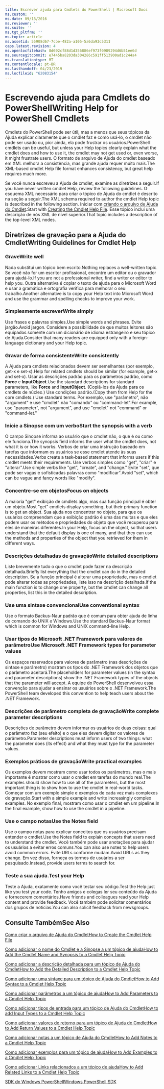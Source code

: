 ```yaml
---
title: Escrever ajuda para Cmdlets do PowerShell | Microsoft Docs
ms.custom: ''
ms.date: 09/13/2016
ms.reviewer: ''
ms.suite: ''
ms.tgt_pltfrm: ''
ms.topic: article
ms.assetid: 55908d67-7cbe-482a-a105-5a6da93c5311
caps.latest.revision: 4
ms.openlocfilehash: 8d692cf88d1d356886ef973f0989294d6b51ee6d
ms.sourcegitcommit: e7445ba8203da304286c591ff513900ad1c244a4
ms.translationtype: MT
ms.contentlocale: pt-BR
ms.lasthandoff: 04/23/2019
ms.locfileid: "62083154"
---
```

# <a name="writing-help-for-powershell-cmdlets"></a><span data-ttu-id="323bf-102">Escrevendo ajuda para Cmdlets do PowerShell</span><span class="sxs-lookup"><span data-stu-id="323bf-102">Writing Help for PowerShell Cmdlets</span></span>

<span data-ttu-id="323bf-103">Cmdlets do PowerShell pode ser útil, mas a menos que seus tópicos da Ajuda explicar claramente que o cmdlet faz e como usá-lo, o cmdlet não pode ser usado ou, pior ainda, ela pode frustrar os usuários.</span><span class="sxs-lookup"><span data-stu-id="323bf-103">PowerShell cmdlets can be useful, but unless your Help topics clearly explain what the cmdlet does and how to use it, the cmdlet may not get used or, even worse, it might frustrate users.</span></span>
<span data-ttu-id="323bf-104">O formato de arquivo de Ajuda do cmdlet baseado em XML melhora a consistência, mas grande ajuda requer muito mais.</span><span class="sxs-lookup"><span data-stu-id="323bf-104">The XML-based cmdlet Help file format enhances consistency, but great help requires much more.</span></span>

<span data-ttu-id="323bf-105">Se você nunca escreveu a Ajuda de cmdlet, examine as diretrizes a seguir.</span><span class="sxs-lookup"><span data-stu-id="323bf-105">If you have never written cmdlet Help, review the following guidelines.</span></span>
<span data-ttu-id="323bf-106">O esquema XML necessário para criar o tópico de Ajuda do cmdlet é descrito na seção a seguir.</span><span class="sxs-lookup"><span data-stu-id="323bf-106">The XML schema required to author the cmdlet Help topic is described in the following section.</span></span>
<span data-ttu-id="323bf-107">Iniciar com [criando o arquivo de Ajuda do Cmdlet](./how-to-create-the-cmdlet-help-file.md).</span><span class="sxs-lookup"><span data-stu-id="323bf-107">Start with [Creating the Cmdlet Help File](./how-to-create-the-cmdlet-help-file.md).</span></span>
<span data-ttu-id="323bf-108">Esse tópico inclui uma descrição de nós XML de nível superior.</span><span class="sxs-lookup"><span data-stu-id="323bf-108">That topic includes a description of the top-level XML nodes.</span></span>

## <a name="writing-guidelines-for-cmdlet-help"></a><span data-ttu-id="323bf-109">Diretrizes de gravação para a Ajuda do Cmdlet</span><span class="sxs-lookup"><span data-stu-id="323bf-109">Writing Guidelines for Cmdlet Help</span></span>

### <a name="write-well"></a><span data-ttu-id="323bf-110">Grave</span><span class="sxs-lookup"><span data-stu-id="323bf-110">Write well</span></span>
<span data-ttu-id="323bf-111">Nada substitui um tópico bem escrito.</span><span class="sxs-lookup"><span data-stu-id="323bf-111">Nothing replaces a well-written topic.</span></span>
<span data-ttu-id="323bf-112">Se você não for um escritor profissional, encontre um editor ou o gravador para ajudá-lo.</span><span class="sxs-lookup"><span data-stu-id="323bf-112">If you are not a professional writer, find a writer or editor to help you.</span></span>
<span data-ttu-id="323bf-113">Outra alternativa é copiar o texto de ajuda para o Microsoft Word e usar a gramática e ortografia verifica para melhorar o seu trabalho.</span><span class="sxs-lookup"><span data-stu-id="323bf-113">Another alternative is to copy your Help text into Microsoft Word and use the grammar and spelling checks to improve your work.</span></span>

### <a name="write-simply"></a><span data-ttu-id="323bf-114">Simplesmente escrever</span><span class="sxs-lookup"><span data-stu-id="323bf-114">Write simply</span></span>
<span data-ttu-id="323bf-115">Use frases e palavras simples.</span><span class="sxs-lookup"><span data-stu-id="323bf-115">Use simple words and phrases.</span></span>
<span data-ttu-id="323bf-116">Evite jargão.</span><span class="sxs-lookup"><span data-stu-id="323bf-116">Avoid jargon.</span></span>
<span data-ttu-id="323bf-117">Considere a possibilidade de que muitos leitores são equipados somente com um dicionário de idioma estrangeiro e seu tópico de Ajuda.</span><span class="sxs-lookup"><span data-stu-id="323bf-117">Consider that many readers are equipped only with a foreign-language dictionary and your Help topic.</span></span>

### <a name="write-consistently"></a><span data-ttu-id="323bf-118">Gravar de forma consistente</span><span class="sxs-lookup"><span data-stu-id="323bf-118">Write consistently</span></span>
<span data-ttu-id="323bf-119">A Ajuda para cmdlets relacionados devem ser semelhantes (por exemplo, get-x e set-x).</span><span class="sxs-lookup"><span data-stu-id="323bf-119">Help for related cmdlets should be similar (for example, get-x and set-x).</span></span>
<span data-ttu-id="323bf-120">Usar as descrições padrão para os parâmetros padrão, como **Force** e **InputObject**.</span><span class="sxs-lookup"><span data-stu-id="323bf-120">Use the standard descriptions for standard parameters, like **Force** and **InputObject**.</span></span>
<span data-ttu-id="323bf-121">(Copiá-los da Ajuda para os cmdlets de núcleo.) Use condições padrão.</span><span class="sxs-lookup"><span data-stu-id="323bf-121">(Copy them from Help for the core cmdlets.) Use standard terms.</span></span>
<span data-ttu-id="323bf-122">Por exemplo, use "parâmetro", não "argument" e use "cmdlet" não "comando" ou "command-let".</span><span class="sxs-lookup"><span data-stu-id="323bf-122">For example, use "parameter", not "argument", and use "cmdlet" not "command" or "command-let."</span></span>

### <a name="start-the-synopsis-with-a-verb"></a><span data-ttu-id="323bf-123">Inicie a Sinopse com um verbo</span><span class="sxs-lookup"><span data-stu-id="323bf-123">Start the synopsis with a verb</span></span>
<span data-ttu-id="323bf-124">O campo Sinopse informa ao usuário que o cmdlet não, o que é ou como ele funciona.</span><span class="sxs-lookup"><span data-stu-id="323bf-124">The synopsis field informs the user what the cmdlet does, not what it is or how it works.</span></span>
<span data-ttu-id="323bf-125">Verbos de criar uma instrução baseado em tarefas que informam os usuários se esse cmdlet atende às suas necessidades.</span><span class="sxs-lookup"><span data-stu-id="323bf-125">Verbs create a task-based statement that informs users if this cmdlet meets their requirements.</span></span>
<span data-ttu-id="323bf-126">Use verbos simples como "get", "criar" e "alterar".</span><span class="sxs-lookup"><span data-stu-id="323bf-126">Use simple verbs like "get", "create", and "change."</span></span>
<span data-ttu-id="323bf-127">Evite "set", que pode ser vagas e sofisticadas palavras como "modificar".</span><span class="sxs-lookup"><span data-stu-id="323bf-127">Avoid "set", which can be vague and fancy words like "modify".</span></span>

### <a name="focus-on-objects"></a><span data-ttu-id="323bf-128">Concentre-se em objetos</span><span class="sxs-lookup"><span data-stu-id="323bf-128">Focus on objects</span></span>
<span data-ttu-id="323bf-129">A maioria "get" exibição de cmdlets algo, mas sua função principal é obter um objeto.</span><span class="sxs-lookup"><span data-stu-id="323bf-129">Most "get" cmdlets display something, but their primary function is to get an object.</span></span>
<span data-ttu-id="323bf-130">Sua ajuda nos concentrar no objeto, para que os usuários compreendam que a exibição padrão é uma das muitas e que eles podem usar os métodos e propriedades do objeto que você recuperou para eles de maneiras diferentes.</span><span class="sxs-lookup"><span data-stu-id="323bf-130">In your Help, focus on the object, so that users understand that the default display is one of many, and that they can use the methods and properties of the object that you retrieved for them in different ways.</span></span>

### <a name="write-detailed-descriptions"></a><span data-ttu-id="323bf-131">Descrições detalhadas de gravação</span><span class="sxs-lookup"><span data-stu-id="323bf-131">Write detailed descriptions</span></span>
<span data-ttu-id="323bf-132">Liste brevemente tudo o que o cmdlet pode fazer na descrição detalhada.</span><span class="sxs-lookup"><span data-stu-id="323bf-132">Briefly list everything that the cmdlet can do in the detailed description.</span></span>
<span data-ttu-id="323bf-133">Se a função principal é alterar uma propriedade, mas o cmdlet pode alterar todas as propriedades, liste isso na descrição detalhada.</span><span class="sxs-lookup"><span data-stu-id="323bf-133">If the main function is to change one property, but the cmdlet can change all properties, list this in the detailed description.</span></span>

### <a name="use-conventional-syntax"></a><span data-ttu-id="323bf-134">Use uma sintaxe convencional</span><span class="sxs-lookup"><span data-stu-id="323bf-134">Use conventional syntax</span></span>
<span data-ttu-id="323bf-135">Use o formato Backus-Naur padrão que é comum para obter ajuda de linha de comando do UNIX e Windows.</span><span class="sxs-lookup"><span data-stu-id="323bf-135">Use the standard Backus-Naur format which is common for Windows and UNIX command-line Help.</span></span>

### <a name="use-microsoft-net-framework-types-for-parameter-values"></a><span data-ttu-id="323bf-136">Usar tipos do Microsoft .NET Framework para valores de parâmetro</span><span class="sxs-lookup"><span data-stu-id="323bf-136">Use Microsoft .NET Framework types for parameter values</span></span>
<span data-ttu-id="323bf-137">Os espaços reservados para valores de parâmetro (nas descrições de sintaxe e parâmetro) mostram os tipos do .NET Framework dos objetos que o parâmetro aceitará.</span><span class="sxs-lookup"><span data-stu-id="323bf-137">The placeholders for parameter values (in the syntax and parameter descriptions) show the .NET Framework types of the objects that the parameter will accept.</span></span>
<span data-ttu-id="323bf-138">A equipe do PowerShell desenvolveu essa convenção para ajudar a ensinar os usuários sobre o .NET Framework.</span><span class="sxs-lookup"><span data-stu-id="323bf-138">The PowerShell team developed this convention to help teach users about the .NET Framework.</span></span>

### <a name="write-complete-parameter-descriptions"></a><span data-ttu-id="323bf-139">Descrições de parâmetro completa de gravação</span><span class="sxs-lookup"><span data-stu-id="323bf-139">Write complete parameter descriptions</span></span>
<span data-ttu-id="323bf-140">Descrições de parâmetro devem informar os usuários de duas coisas: qual o parâmetro faz (seu efeito) e o que eles devem digitar os valores de parâmetro.</span><span class="sxs-lookup"><span data-stu-id="323bf-140">Parameter descriptions must inform users of two things: what the parameter does (its effect) and what they must type for the parameter values.</span></span>

### <a name="write-practical-examples"></a><span data-ttu-id="323bf-141">Exemplos práticos de gravação</span><span class="sxs-lookup"><span data-stu-id="323bf-141">Write practical examples</span></span>
<span data-ttu-id="323bf-142">Os exemplos devem mostram como usar todos os parâmetros, mas o mais importante é mostrar como usar o cmdlet em tarefas do mundo real.</span><span class="sxs-lookup"><span data-stu-id="323bf-142">The examples should show how to use all of the parameters, but the most important thing is to show how to use the cmdlet in real-world tasks.</span></span>
<span data-ttu-id="323bf-143">Começar com um exemplo simple e exemplos de cada vez mais complexos de gravação.</span><span class="sxs-lookup"><span data-stu-id="323bf-143">Start with a simple example and write increasingly complex examples.</span></span>
<span data-ttu-id="323bf-144">No exemplo final, mostram como usar o cmdlet em um pipeline.</span><span class="sxs-lookup"><span data-stu-id="323bf-144">In the final example, show how to use the cmdlet in a pipeline.</span></span>

### <a name="use-the-notes-field"></a><span data-ttu-id="323bf-145">Use o campo notas</span><span class="sxs-lookup"><span data-stu-id="323bf-145">Use the Notes field</span></span>
<span data-ttu-id="323bf-146">Use o campo notas para explicar conceitos que os usuários precisam entender o cmdlet.</span><span class="sxs-lookup"><span data-stu-id="323bf-146">Use the Notes field to explain concepts that users need to understand the cmdlet.</span></span>
<span data-ttu-id="323bf-147">Você também pode usar anotações para ajudar os usuários a evitar erros comuns.</span><span class="sxs-lookup"><span data-stu-id="323bf-147">You can also use notes to help users avoid common errors.</span></span>
<span data-ttu-id="323bf-148">Evite URLs conforme mudam.</span><span class="sxs-lookup"><span data-stu-id="323bf-148">Avoid URLs as they change.</span></span>
<span data-ttu-id="323bf-149">Em vez disso, forneça os termos de usuários a ser pesquisado.</span><span class="sxs-lookup"><span data-stu-id="323bf-149">Instead, provide users terms to search for.</span></span>

### <a name="test-your-help"></a><span data-ttu-id="323bf-150">Teste a sua ajuda.</span><span class="sxs-lookup"><span data-stu-id="323bf-150">Test your Help</span></span>
<span data-ttu-id="323bf-151">Teste a Ajuda, exatamente como você testar seu código.</span><span class="sxs-lookup"><span data-stu-id="323bf-151">Test the Help just like you test your code.</span></span>
<span data-ttu-id="323bf-152">Tenho amigos e colegas ler seu conteúdo da Ajuda e fornecerem comentários.</span><span class="sxs-lookup"><span data-stu-id="323bf-152">Have friends and colleagues read your Help content and provide feedback.</span></span>
<span data-ttu-id="323bf-153">Você também pode solicitar comentários dos grupos de notícias.</span><span class="sxs-lookup"><span data-stu-id="323bf-153">You can also solicit feedback from newsgroups.</span></span>

## <a name="see-also"></a><span data-ttu-id="323bf-154">Consulte Também</span><span class="sxs-lookup"><span data-stu-id="323bf-154">See Also</span></span>

 [<span data-ttu-id="323bf-155">Como criar o arquivo de Ajuda do Cmdlet</span><span class="sxs-lookup"><span data-stu-id="323bf-155">How to Create the Cmdlet Help File</span></span>](./how-to-create-the-cmdlet-help-file.md)

 [<span data-ttu-id="323bf-156">Como adicionar o nome do Cmdlet e a Sinopse a um tópico de ajuda</span><span class="sxs-lookup"><span data-stu-id="323bf-156">How to Add the Cmdlet Name and Synopsis to a Cmdlet Help Topic</span></span>](./how-to-add-the-cmdlet-name-and-synopsis-to-a-cmdlet-help-topic.md)

 [<span data-ttu-id="323bf-157">Como adicionar a descrição detalhada para um tópico de Ajuda do Cmdlet</span><span class="sxs-lookup"><span data-stu-id="323bf-157">How to Add the Detailed Description to a Cmdlet Help Topic</span></span>](./how-to-add-a-cmdlet-description.md)

 [<span data-ttu-id="323bf-158">Como adicionar uma sintaxe para um tópico de Ajuda do Cmdlet</span><span class="sxs-lookup"><span data-stu-id="323bf-158">How to Add Syntax to a Cmdlet Help Topic</span></span>](./how-to-add-syntax-to-a-cmdlet-help-topic.md)

 [<span data-ttu-id="323bf-159">Como adicionar parâmetros a um tópico de ajuda</span><span class="sxs-lookup"><span data-stu-id="323bf-159">How to Add Parameters to a Cmdlet Help Topic</span></span>](./how-to-add-parameter-information.md)

 [<span data-ttu-id="323bf-160">Como adicionar tipos de entrada para um tópico de Ajuda do Cmdlet</span><span class="sxs-lookup"><span data-stu-id="323bf-160">How to add Input Types to a Cmdlet Help Topic</span></span>](./how-to-add-input-types-to-a-cmdlet-help-topic.md)

 [<span data-ttu-id="323bf-161">Como adicionar valores de retorno para um tópico de Ajuda do Cmdlet</span><span class="sxs-lookup"><span data-stu-id="323bf-161">How to Add Return Values to a Cmdlet Help Topic</span></span>](./how-to-add-return-values-to-a-cmdlet-help-topic.md)

 [<span data-ttu-id="323bf-162">Como adicionar notas a um tópico de Ajuda do Cmdlet</span><span class="sxs-lookup"><span data-stu-id="323bf-162">How to Add Notes to a Cmdlet Help Topic</span></span>](./how-to-add-notes-to-a-cmdlet-help-topic.md)

 [<span data-ttu-id="323bf-163">Como adicionar exemplos para um tópico de ajuda</span><span class="sxs-lookup"><span data-stu-id="323bf-163">How to Add Examples to a Cmdlet Help Topic</span></span>](./how-to-add-examples-to-a-cmdlet-help-topic.md)

 [<span data-ttu-id="323bf-164">Como adicionar Links relacionados a um tópico de ajuda</span><span class="sxs-lookup"><span data-stu-id="323bf-164">How to Add Related Links to a Cmdlet Help Topic</span></span>](./how-to-add-related-links-to-a-cmdlet-help-topic.md)

 [<span data-ttu-id="323bf-165">SDK do Windows PowerShell</span><span class="sxs-lookup"><span data-stu-id="323bf-165">Windows PowerShell SDK</span></span>](../windows-powershell-reference.md)